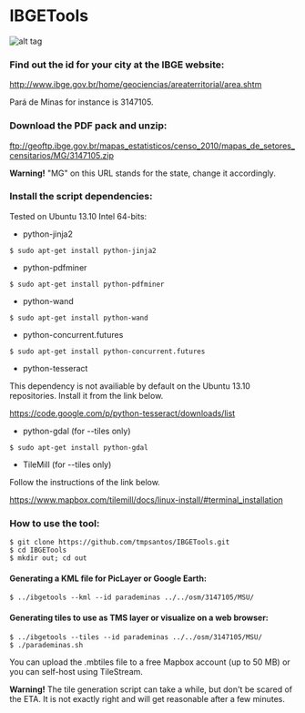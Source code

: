 IBGETools
=========

![alt tag](https://raw.github.com/tmpsantos/IBGETools/master/docs/screenshot.png)

### Find out the id for your city at the IBGE website:

http://www.ibge.gov.br/home/geociencias/areaterritorial/area.shtm

Pará de Minas for instance is 3147105.

### Download the PDF pack and unzip:

ftp://geoftp.ibge.gov.br/mapas_estatisticos/censo_2010/mapas_de_setores_censitarios/MG/3147105.zip

**Warning!** "MG" on this URL stands for the state, change it accordingly.

### Install the script dependencies:

Tested on Ubuntu 13.10 Intel 64-bits:

* python-jinja2

`$ sudo apt-get install python-jinja2`

* python-pdfminer

`$ sudo apt-get install python-pdfminer`

* python-wand

`$ sudo apt-get install python-wand`

* python-concurrent.futures

`$ sudo apt-get install python-concurrent.futures`

* python-tesseract

This dependency is not availiable by default on the Ubuntu 13.10 repositories. Install it from the link below.

https://code.google.com/p/python-tesseract/downloads/list

* python-gdal (for --tiles only)

`$ sudo apt-get install python-gdal`

* TileMill (for --tiles only)

Follow the instructions of the link below.

https://www.mapbox.com/tilemill/docs/linux-install/#terminal_installation

### How to use the tool:

```
$ git clone https://github.com/tmpsantos/IBGETools.git
$ cd IBGETools
$ mkdir out; cd out
```
#### Generating a KML file for PicLayer or Google Earth:
```
$ ../ibgetools --kml --id parademinas ../../osm/3147105/MSU/
```

#### Generating tiles to use as TMS layer or visualize on a web browser:
```
$ ../ibgetools --tiles --id parademinas ../../osm/3147105/MSU/
$ ./parademinas.sh
```
You can upload the .mbtiles file to a free Mapbox account (up to 50 MB) or you can self-host using TileStream.

**Warning!** The tile generation script can take a while, but don't be scared of the ETA. It is not exactly right and will get reasonable after a few minutes.
